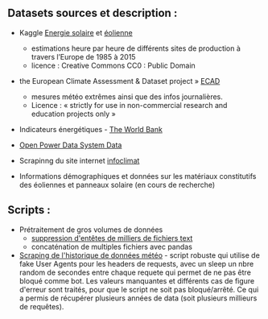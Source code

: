 ## Datasets sources et description :


  - Kaggle [Energie solaire](https://www.kaggle.com/sohier/30-years-of-european-solar-generation) et [éolienne]([Kaggle](https://www.kaggle.com/sohier/30-years-of-european-wind-generation))
  	- estimations heure par heure de différents sites de production à travers l’Europe de 1985 à 2015
  	- licence : Creative Commons CC0 : Public Domain

- the European Climate Assessment & Dataset project » [ECAD](https://www.ecad.eu//dailydata/index.php)
  - mesures météo extrêmes ainsi que des infos journalières. 
  - Licence : « strictly for use in non-commercial research and education projects only »

- Indicateurs énergétiques - [The World Bank](https://data.worldbank.org/indicator)

- [Open Power Data System Data](https://open-power-system-data.org/)

- Scrapinng du site internet [infoclimat](google.com)

- Informations démographiques et données sur les matériaux constitutifs des éoliennes et panneaux solaire (en cours de recherche)


## Scripts : 

- Prétraitement de gros volumes de données
  - [suppression d'entêtes de milliers de fichiers text](https://github.com/obrunet/Project_Big_Data_Renewable_energies/blob/master/01_datasets/remove_file_headers.py)
  - concaténation de multiples fichiers avec pandas
- [Scraping de l'historique de données météo](https://github.com/obrunet/Project_Big_Data_Renewable_energies/blob/master/01_datasets/several_webpages_scraping.py) - script robuste qui utilise de fake User Agents pour les headers de requests, avec un sleep un nbre random de secondes entre chaque requete qui permet de ne pas être bloqué comme bot. Les valeurs manquantes et différents cas de figure d'erreur sont traités, pour que le script ne soit pas bloqué/arrêté. Ce qui a permis de récupérer plusieurs années de data (soit plusieurs millieurs de requêtes).
